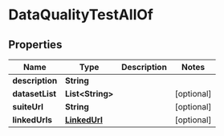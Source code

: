 

# DataQualityTestAllOf

## Properties

Name | Type | Description | Notes
------------ | ------------- | ------------- | -------------
**description** | **String** |  | 
**datasetList** | **List&lt;String&gt;** |  |  [optional]
**suiteUrl** | **String** |  |  [optional]
**linkedUrls** | [**LinkedUrl**](LinkedUrl.md) |  |  [optional]




